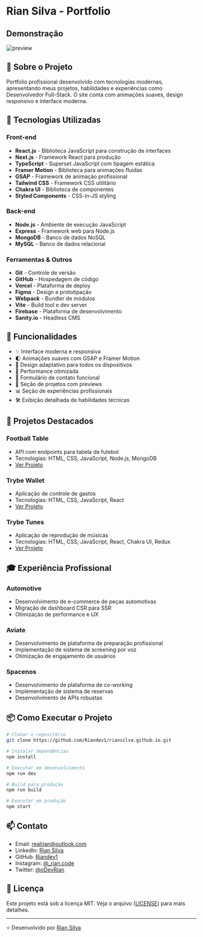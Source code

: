 
# Rian Silva - Portfolio

## Demonstração

![preview](https://github.com/user-attachments/assets/6700e5cb-5821-48a6-a9eb-88691e877696)



## 🌟 Sobre o Projeto

Portfolio profissional desenvolvido com tecnologias modernas, apresentando meus projetos, habilidades e experiências como Desenvolvedor Full-Stack. O site conta com animações suaves, design responsivo e interface moderna.

## 🚀 Tecnologias Utilizadas

### Front-end
- **React.js** - Biblioteca JavaScript para construção de interfaces
- **Next.js** - Framework React para produção
- **TypeScript** - Superset JavaScript com tipagem estática
- **Framer Motion** - Biblioteca para animações fluidas
- **GSAP** - Framework de animação profissional
- **Tailwind CSS** - Framework CSS utilitário
- **Chakra UI** - Biblioteca de componentes
- **Styled Components** - CSS-in-JS styling

### Back-end
- **Node.js** - Ambiente de execução JavaScript
- **Express** - Framework web para Node.js
- **MongoDB** - Banco de dados NoSQL
- **MySQL** - Banco de dados relacional

### Ferramentas & Outros
- **Git** - Controle de versão
- **GitHub** - Hospedagem de código
- **Vercel** - Plataforma de deploy
- **Figma** - Design e prototipação
- **Webpack** - Bundler de módulos
- **Vite** - Build tool e dev server
- **Firebase** - Plataforma de desenvolvimento
- **Sanity.io** - Headless CMS

## 🎯 Funcionalidades

- ✨ Interface moderna e responsiva
- 🌓 Animações suaves com GSAP e Framer Motion
- 📱 Design adaptativo para todos os dispositivos
- 🚀 Performance otimizada
- 📧 Formulário de contato funcional
- 🎨 Seção de projetos com previews
- 📊 Seção de experiências profissionais
- 🛠️ Exibição detalhada de habilidades técnicas

## 💼 Projetos Destacados

### Football Table
- API com endpoints para tabela de futebol
- Tecnologias: HTML, CSS, JavaScript, Node.js, MongoDB
- [Ver Projeto](https://github.com/Riandev1/tfc-project)

### Trybe Wallet
- Aplicação de controle de gastos
- Tecnologias: HTML, CSS, JavaScript, React
- [Ver Projeto](https://github.com/Riandev1/Trybe-Wallet)

### Trybe Tunes
- Aplicação de reprodução de músicas
- Tecnologias: HTML, CSS, JavaScript, React, Chakra UI, Redux
- [Ver Projeto](https://github.com/Riandev1/project-tunes)

## 🎓 Experiência Profissional

### Automotive
- Desenvolvimento de e-commerce de peças automotivas
- Migração de dashboard CSR para SSR
- Otimização de performance e UX

### Aviate
- Desenvolvimento de plataforma de preparação profissional
- Implementação de sistema de screening por voz
- Otimização de engajamento de usuários

### Spacenos
- Desenvolvimento de plataforma de co-working
- Implementação de sistema de reservas
- Desenvolvimento de APIs robustas

## 📦 Como Executar o Projeto

```bash
# Clonar o repositório
git clone https://github.com/Riandev1/riansilva.github.io.git

# Instalar dependências
npm install

# Executar em desenvolvimento
npm run dev

# Build para produção
npm run build

# Executar em produção
npm start
```

## 📫 Contato

- Email: realrian@outlook.com
- LinkedIn: [Rian Silva](https://www.linkedin.com/in/rian-dev/)
- GitHub: [Riandev1](https://github.com/Riandev1)
- Instagram: [@_rian.code](https://www.instagram.com/_rian.code/)
- Twitter: [@oDevRian](https://x.com/oDevRian)

## 📄 Licença

Este projeto está sob a licença MIT. Veja o arquivo ([LICENSE](https://mit-license.org/)) para mais detalhes.

---

⭐ Desenvolvido por [Rian Silva](https://www.linkedin.com/in/rian-dev/)
